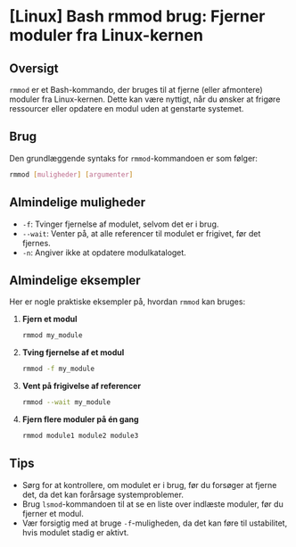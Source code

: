 # [Linux] Bash rmmod brug: Fjerner moduler fra Linux-kernen

## Oversigt
`rmmod` er et Bash-kommando, der bruges til at fjerne (eller afmontere) moduler fra Linux-kernen. Dette kan være nyttigt, når du ønsker at frigøre ressourcer eller opdatere en modul uden at genstarte systemet.

## Brug
Den grundlæggende syntaks for `rmmod`-kommandoen er som følger:

```bash
rmmod [muligheder] [argumenter]
```

## Almindelige muligheder
- `-f`: Tvinger fjernelse af modulet, selvom det er i brug.
- `--wait`: Venter på, at alle referencer til modulet er frigivet, før det fjernes.
- `-n`: Angiver ikke at opdatere modulkataloget.

## Almindelige eksempler
Her er nogle praktiske eksempler på, hvordan `rmmod` kan bruges:

1. **Fjern et modul**
   ```bash
   rmmod my_module
   ```

2. **Tving fjernelse af et modul**
   ```bash
   rmmod -f my_module
   ```

3. **Vent på frigivelse af referencer**
   ```bash
   rmmod --wait my_module
   ```

4. **Fjern flere moduler på én gang**
   ```bash
   rmmod module1 module2 module3
   ```

## Tips
- Sørg for at kontrollere, om modulet er i brug, før du forsøger at fjerne det, da det kan forårsage systemproblemer.
- Brug `lsmod`-kommandoen til at se en liste over indlæste moduler, før du fjerner et modul.
- Vær forsigtig med at bruge `-f`-muligheden, da det kan føre til ustabilitet, hvis modulet stadig er aktivt.